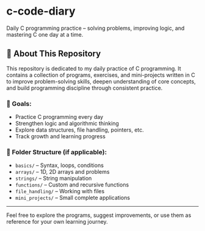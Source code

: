# c-code-diary
Daily C programming practice – solving problems, improving logic, and mastering C one day at a time.

## 📘 About This Repository

This repository is dedicated to my daily practice of C programming. It contains a collection of programs, exercises, and mini-projects written in C to improve problem-solving skills, deepen understanding of core concepts, and build programming discipline through consistent practice.

### 🧠 Goals:
- Practice C programming every day
- Strengthen logic and algorithmic thinking
- Explore data structures, file handling, pointers, etc.
- Track growth and learning progress

### 📂 Folder Structure (if applicable):
- `basics/` – Syntax, loops, conditions
- `arrays/` – 1D, 2D arrays and problems
- `strings/` – String manipulation
- `functions/` – Custom and recursive functions
- `file_handling/` – Working with files
- `mini_projects/` – Small complete applications

---

Feel free to explore the programs, suggest improvements, or use them as reference for your own learning journey.
